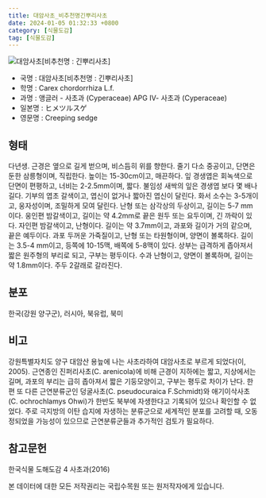 ```yaml
---
title: 대암사초_비추천명긴뿌리사초
date: 2024-01-05 01:32:33 +0800
category: [식물도감]
tag: [식물도감]
---
```




![대암사초[비추천명 : 긴뿌리사초]](/fileUpload/plants/basic/Cyperaceae/Carex/4442/1_th2.JPG)
- 국명 : 대암사초[비추천명 : 긴뿌리사초]
- 학명 : Carex chordorrhiza L.f.
- 과명 : 앵글러 - 사초과 (Cyperaceae) APG Ⅳ- 사초과 (Cyperaceae)
- 일본명 : ヒメツルスゲ
- 영문명 : Creeping sedge


## 형태
다년생. 근경은 옆으로 길게 벋으며, 비스듬히 위를 향한다. 줄기 다소 중공이고, 단면은 둔한 삼릉형이며, 직립한다. 높이는 15-30cm이고, 매끈하다. 잎 경생엽은 회녹색으로 단면이 편평하고, 너비는 2-2.5mm이며, 짧다. 불임성 새싹의 잎은 경생엽 보다 몇 배나 길다. 기부의 엽초 갈색이고, 엽신이 없거나 짧아진 엽신이 달린다. 화서 소수는 3-5개이고, 웅자성이며, 조밀하게 모여 달린다. 난형 또는 삼각상의 두상이고, 길이는 5-7 mm이다. 웅인편 밤갈색이고, 길이는 약 4.2mm로 끝은 원두 또는 요두이며, 긴 까락이 있다. 자인편 밤갈색이고, 난형이다. 길이는 약 3.7mm이고, 과포와 길이가 거의 같으며, 끝은 예두이다. 과포 두꺼운 가죽질이고, 난형 또는 타원형이며, 양면이 볼록하다. 길이는 3.5-4 mm이고, 등쪽에 10-15맥, 배쪽에 5-8맥이 있다. 상부는 급격하게 좁아져서 짧은 원주형의 부리로 되고, 구부는 평두이다. 수과 난형이고, 양면이 볼록하며, 길이는 약 1.8mm이다. 주두 2갈래로 갈라진다.
## 분포
한국(강원 양구군), 러시아, 북유럽, 북미
## 비고
강원특별자치도 양구 대암산 용늪에 나는 사초라하여 대암사초로 부르게 되었다(이, 2005). 근연종인 진퍼리사초(C. arenicola)에 비해 근경이 지하에는 짧고, 지상에서는 길며, 과포의 부리는 급히 좁아져서 짧은 기둥모양이고, 구부는 평두로 차이가 난다. 한편 또 다른 근연분류군인 덩굴사초(C. pseudocuraica F.Schmidt)와 애기이삭사초(C. ochrochlamys Ohwi)가 한반도 북부에 자생한다고 기록되어 있으나 확인할 수 없었다. 주로 극지방의 이탄 습지에 자생하는 분류군으로 세계적인 분포를 고려할 때, 오동정되었을 가능성이 있으므로 근연분류군들과 추가적인 검토가 필요하다.
## 참고문헌
한국식물 도해도감 4 사초과(2016)






본 데이터에 대한 모든 저작권리는 국립수목원 또는 원저작자에게 있습니다.
